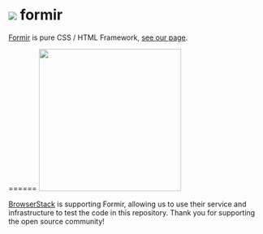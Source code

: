 <img src="http://formir.kubrak.eu/src/img/logo/formir-150.png"> formir
======

[Formir](http://formir.kubrak.eu) is pure CSS / HTML Framework, [see our page](http://formir.kubrak.eu).

======
<img src="http://www.browserstack.com/images/layout/browserstack-logo-600x315.png" width="280"/>

[BrowserStack](http://www.browserstack.com) is supporting Formir, allowing us to use their service and infrastructure to test the code in this repository. Thank you for supporting the open source community!
